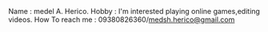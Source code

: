 Name : medel A. Herico.
Hobby : I'm interested playing online games,editing videos.
How To reach me : 09380826360/medsh.herico@gmail.com

